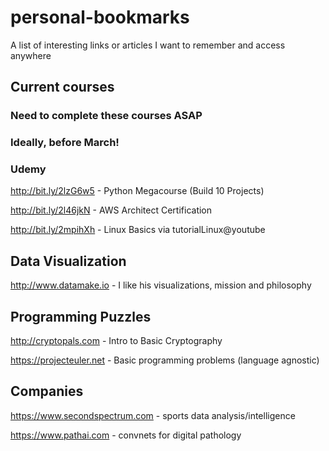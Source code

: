 # personal-bookmarks
A list of interesting links or articles I want to remember and access anywhere

## Current courses
### Need to complete these courses ASAP
### Ideally, before March!
### Udemy
http://bit.ly/2lzG6w5 - Python Megacourse (Build 10 Projects)

http://bit.ly/2l46jkN - AWS Architect Certification

http://bit.ly/2mpihXh - Linux Basics via tutorialLinux@youtube


## Data Visualization
http://www.datamake.io - I like his visualizations, mission and philosophy

## Programming Puzzles
http://cryptopals.com - Intro to Basic Cryptography

https://projecteuler.net - Basic programming problems (language agnostic)

## Companies
https://www.secondspectrum.com - sports data analysis/intelligence

https://www.pathai.com - convnets for digital pathology
